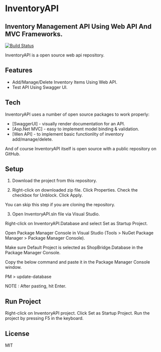 # InventoryAPI

## Inventory Management API Using Web API And MVC Frameworks.

[![Build Status](https://travis-ci.org/joemccann/dillinger.svg?branch=master)](https://travis-ci.org/joemccann/dillinger)

InventoryAPI is a open source web api repository.

## Features

- Add/Manage/Delete Inventory Items Using Web API.
- Test API Using Swagger UI.

## Tech

InventoryAPI uses a number of open source packages to work properly:

- [SwaggerUI] - visually render documentation for an API.
- [Asp.Net MVC] - easy to implement model binding & validation.
- [Wen API] - to implement basic functionlity of inventory add/manage/delete.

And of course InventoryAPI itself is open source with a public repository
on GitHub.

## Setup

1. Download the project from this repository.

2. Right-click on downloaded zip file. Click Properties. Check the checkbox for Unblock. Click Apply.

You can skip this step if you are cloning the repository.

3. Open InventoryAPI.sln file via Visual Studio.

Right-click on InventoryAPI.Database and select Set as Startup Project.

Open Package Manager Console in Visual Studio (Tools > NuGet Package Manager > Package Manager Console).

Make sure Default Project is selected as ShopBridge.Database in the Package Manager Console.

Copy the below command and paste it in the Package Manager Console window.

PM > update-database

NOTE : After pasting, hit Enter.

## Run Project

Right-click on InventoryAPI project. Click Set as Startup Project.
Run the project by pressing F5 in the keyboard.

## License

MIT
